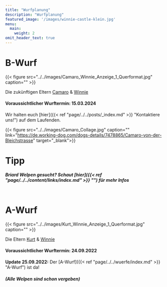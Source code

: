 ```yaml
---
title: "Wurfplanung"
description: "Wurfplanung"
featured_image: '/images/winnie-castle-klein.jpg'
menu:
  main:
    weight: 2
omit_header_text: true
---
```


# B-Wurf

{{< figure src="../../images/Camaro_Winnie_Anzeige_1_Querformat.jpg" caption="" >}}  

Die zukünftigen Eltern [Camaro](https://de.working-dog.com/dogs-details/7478865/Camaro-von-der-Bleichstrasse) & [Winnie](https://de.working-dog.com/dogs-details/7324943/Winnie-von-der-Bleichstrasse)

#### Voraussichtlicher Wurftermin: 15.03.2024  

Wir halten euch [hier]({{< ref "page/../../posts/_index.md" >}} "Kontaktiere uns!") auf dem Laufenden.  

{{< figure src="../../images/Camaro_Collage.jpg" caption="" link="https://de.working-dog.com/dogs-details/7478865/Camaro-von-der-Bleichstrasse" target="_blank">}}


# Tipp

***Briard Welpen gesucht? Schaut [hier]({{< ref "page/../../content/links/index.md" >}} "") für mehr Infos***

&nbsp;


# A-Wurf

{{< figure src="../../images/Kurt_Winnie_Anzeige_1_Querformat.jpg" caption="" >}}  

Die Eltern [Kurt](https://de.working-dog.com/dogs-details/6743917/Kurt-von-den-Ellwanger-Bergen) & [Winnie](https://de.working-dog.com/dogs-details/7324943/Winnie-von-der-Bleichstrasse)

#### Voraussichtlicher Wurftermin: 24.09.2022

**Update 25.09.2022:** Der [A-Wurf]({{< ref "page/../../wuerfe/index.md" >}} "A-Wurf") ist da! 

#### *(Alle Welpen sind schon vergeben)*




